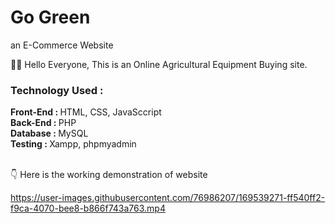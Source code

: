 # Go Green
an E-Commerce Website

👋👋 Hello Everyone, This is an Online Agricultural Equipment Buying site.

<h3> Technology Used :</h3>
<b> Front-End : </b>  HTML, CSS, JavaSccript </br>
<b>Back-End : </b> PHP </br>
<b>Database : </b> MySQL </br>
<b>Testing : </b> Xampp, phpmyadmin </br> </br>

👇 Here is the working demonstration of website

https://user-images.githubusercontent.com/76986207/169539271-ff540ff2-f9ca-4070-bee8-b866f743a763.mp4

